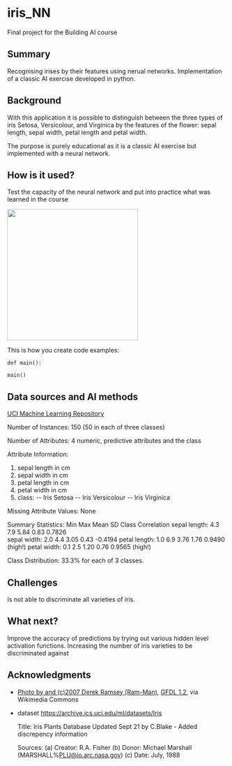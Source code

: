 <!-- This is the markdown template for the final project of the Building AI course, 
created by Reaktor Innovations and University of Helsinki. 
Copy the template, paste it to your GitHub README and edit! -->

# iris_NN

Final project for the Building AI course

## Summary

Recognising irises by their features using nerual networks. 
Implementation of a classic AI exercise developed in python.


## Background

With this application it is possible to distinguish between the three types of iris Setosa, Versicolour, and Virginica by the features of the flower: sepal length, sepal width, petal length and petal width.

The purpose is purely educational as it is a classic AI exercise but implemented with a neural network.


## How is it used?

Test the capacity of the neural network and put into practice what was learned in the course

<img src="https://upload.wikimedia.org/wikipedia/commons/f/f8/Siberian_Iris_Iris_sibirica_Top_Side_View_Green_2000px.jpg" width="300">

This is how you create code examples:
```
def main():

main()
```


## Data sources and AI methods

[UCI Machine Learning Repository](https://archive.ics.uci.edu/ml/datasets/Iris)

Number of Instances: 150 (50 in each of three classes)

Number of Attributes: 4 numeric, predictive attributes and the class

Attribute Information:
   1. sepal length in cm
   2. sepal width in cm
   3. petal length in cm
   4. petal width in cm
   5. class: 
      -- Iris Setosa
      -- Iris Versicolour
      -- Iris Virginica

Missing Attribute Values: None

Summary Statistics:
	         Min  Max   Mean    SD   Class Correlation
   sepal length: 4.3  7.9   5.84  0.83    0.7826   
    sepal width: 2.0  4.4   3.05  0.43   -0.4194
   petal length: 1.0  6.9   3.76  1.76    0.9490  (high!)
    petal width: 0.1  2.5   1.20  0.76    0.9565  (high!)

Class Distribution: 33.3% for each of 3 classes.

## Challenges

Is not able to discriminate all varieties of iris.

## What next?

Improve the accuracy of predictions by trying out various hidden level activation functions.
Increasing the number of iris varieties to be discriminated against


## Acknowledgments

* <a href="https://commons.wikimedia.org/wiki/File:Siberian_Iris_Iris_sibirica_Top_Side_View_Green_2000px.jpg">Photo by and (c)2007 Derek Ramsey (Ram-Man)</a>, <a href="http://www.gnu.org/licenses/old-licenses/fdl-1.2.html">GFDL 1.2</a>, via Wikimedia Commons

* dataset https://archive.ics.uci.edu/ml/datasets/Iris
    
    Title: Iris Plants Database
	Updated Sept 21 by C.Blake - Added discrepency information
    
    Sources:
     (a) Creator: R.A. Fisher
     (b) Donor: Michael Marshall (MARSHALL%PLU@io.arc.nasa.gov)
     (c) Date: July, 1988
